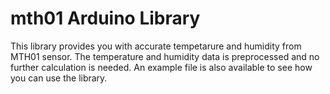 # mth01 Arduino Library
This library provides you with accurate tempetarure and humidity from MTH01 sensor. The temperature and humidity data is preprocessed and no further calculation is needed. An example file is also available to see how you can use the library.
